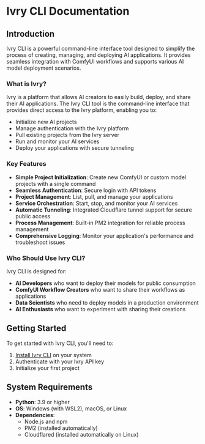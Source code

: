 # Ivry CLI Documentation

## Introduction

Ivry CLI is a powerful command-line interface tool designed to simplify the process of creating, managing, and deploying AI applications. It provides seamless integration with ComfyUI workflows and supports various AI model deployment scenarios.

### What is Ivry?

Ivry is a platform that allows AI creators to easily build, deploy, and share their AI applications. The Ivry CLI tool is the command-line interface that provides direct access to the Ivry platform, enabling you to:

- Initialize new AI projects
- Manage authentication with the Ivry platform
- Pull existing projects from the Ivry server
- Run and monitor your AI services
- Deploy your applications with secure tunneling

### Key Features

- **Simple Project Initialization**: Create new ComfyUI or custom model projects with a single command
- **Seamless Authentication**: Secure login with API tokens
- **Project Management**: List, pull, and manage your applications
- **Service Orchestration**: Start, stop, and monitor your AI services
- **Automatic Tunneling**: Integrated Cloudflare tunnel support for secure public access
- **Process Management**: Built-in PM2 integration for reliable process management
- **Comprehensive Logging**: Monitor your application's performance and troubleshoot issues

### Who Should Use Ivry CLI?

Ivry CLI is designed for:

- **AI Developers** who want to deploy their models for public consumption
- **ComfyUI Workflow Creators** who want to share their workflows as applications
- **Data Scientists** who need to deploy models in a production environment
- **AI Enthusiasts** who want to experiment with sharing their creations

## Getting Started

To get started with Ivry CLI, you'll need to:

1. [Install Ivry CLI](getting-started.md) on your system
2. Authenticate with your Ivry API key
3. Initialize your first project

## System Requirements

- **Python**: 3.9 or higher
- **OS**: Windows (with WSL2), macOS, or Linux
- **Dependencies**: 
  - Node.js and npm
  - PM2 (installed automatically)
  - Cloudflared (installed automatically on Linux)